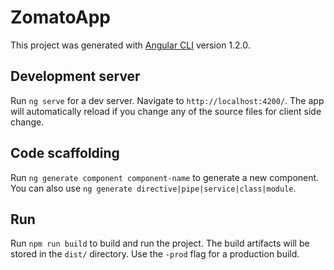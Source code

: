 # ZomatoApp

This project was generated with [Angular CLI](https://github.com/angular/angular-cli) version 1.2.0.

## Development server

Run `ng serve` for a dev server. Navigate to `http://localhost:4200/`. The app will automatically reload if you change any of the source files for client side change.

## Code scaffolding

Run `ng generate component component-name` to generate a new component. You can also use `ng generate directive|pipe|service|class|module`.

## Run

Run `npm run build` to build and run the project. The build artifacts will be stored in the `dist/` directory. Use the `-prod` flag for a production build.

